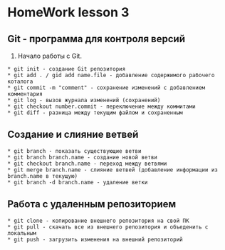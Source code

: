 # HomeWork lesson 3

 ## Git - программа для контроля версий  

   1. Начало работы с Git. 

    * git init - создание Git репозитория
    * git add . / gid add name.file - добавление содержимого рабочего коталога
    * git commit -m "comment" - сохранение изменений с добавлением комментария 
    * git log - вызов журнала изменений (сохранений) 
    * git checkout number.commit - переключение между коммитами
    * git diff - разница между текущим файлом и сохраненным 

 ## Создание и слияние ветвей

    * git branch - показать существующие ветви 
    * git branch branch.name - создание новой ветви
    * git checkout branch.name - переход между ветвями
    * git merge branch.name - слияние ветвей (добавление информации из branch.name в текущую)
    * git branch -d branch.name - удаление ветки 

 ## Работа с удаленным репозиторием 
   
    * git clone - копирование внешнего репозитория на свой ПК
    * git pull - скачать все из внешнего репозитория и объеденить с локальным
    * git push - загрузить изменения на внешний репозиторий